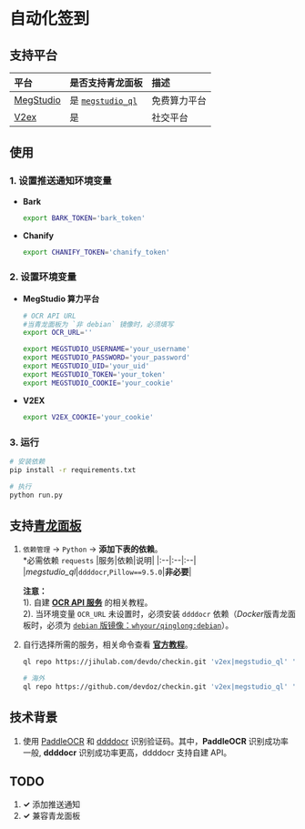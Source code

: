 # 自动化签到

## 支持平台

| 平台                                     | 是否支持青龙面板                             | 描述         |
| :--------------------------------------- | :------------------------------------------- | :----------- |
| [MegStudio](https://studio.brainpp.com/) | 是 [`megstudio_ql`](checkin/megstudio_ql.py) | 免费算力平台 |
| [V2ex](https://www.v2ex.com/)            | 是                                           | 社交平台     |

## 使用

### 1. 设置推送通知环境变量

- **Bark**

  ```bash
  export BARK_TOKEN='bark_token'
  ```

- **Chanify**

  ```bash
  export CHANIFY_TOKEN='chanify_token'
  ```

### 2. 设置环境变量

- **MegStudio 算力平台**

  ```bash
  # OCR API URL
  #当青龙面板为 `非 debian` 镜像时，必须填写
  export OCR_URL=''

  export MEGSTUDIO_USERNAME='your_username'
  export MEGSTUDIO_PASSWORD='your_password'
  export MEGSTUDIO_UID='your_uid'
  export MEGSTUDIO_TOKEN='your_token'
  export MEGSTUDIO_COOKIE='your_cookie'
  ```

- **V2EX**

  ```bash
  export V2EX_COOKIE='your_cookie'
  ```

### 3. 运行

```bash
# 安装依赖
pip install -r requirements.txt

# 执行
python run.py
```

## 支持[青龙面板](https://github.com/whyour/qinglong)

1.  `依赖管理` -> `Python` -> **添加下表的依赖**。  
    \*必需依赖 `requests`
    |服务|依赖|说明|
    |:--|:--|:--|
    |_megstudio_ql_|`ddddocr`,`Pillow==9.5.0`|**非必要**|

    **注意：**  
    1). 自建 **[OCR API 服务](https://github.com/sml2h3/ocr_api_server)** 的相关教程。  
    2). 当环境变量 `OCR_URL` 未设置时，必须安装 `ddddocr` 依赖（*Docker*版青龙面板时，必须为 [`debian` 版镜像：`whyour/qinglong:debian`](https://github.com/whyour/qinglong#docker)）。

2.  自行选择所需的服务，相关命令查看 **[官方教程](https://github.com/whyour/qinglong#%E5%86%85%E7%BD%AE%E5%91%BD%E4%BB%A4)**。

    ```bash
    ql repo https://jihulab.com/devdo/checkin.git 'v2ex|megstudio_ql' 'run' 'notify|ql' main

    # 海外
    ql repo https://github.com/devdoz/checkin.git 'v2ex|megstudio_ql' 'run' 'notify|ql' main
    ```

## 技术背景

1. 使用 [PaddleOCR](https://github.com/PaddlePaddle/PaddleOCR) 和 [ddddocr](https://github.com/sml2h3/ddddocr) 识别验证码。其中，**PaddleOCR** 识别成功率一般, **ddddocr** 识别成功率更高，ddddocr 支持自建 API。

## TODO

1. **&checkmark;** 添加推送通知
2. **&checkmark;** 兼容青龙面板
